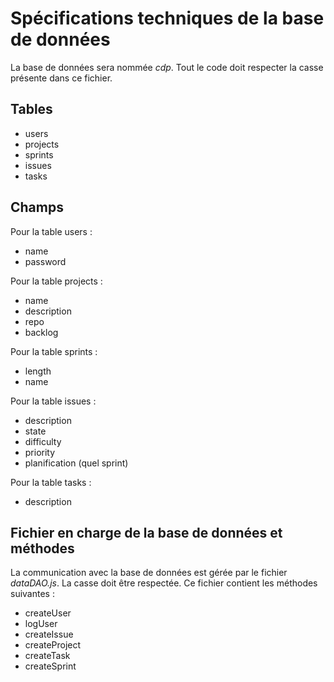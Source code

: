 # Spécifications techniques de la base de données

La base de données sera nommée *cdp*.
Tout le code doit respecter la casse présente dans ce fichier.

## Tables

- users
- projects
- sprints
- issues
- tasks

## Champs

Pour la table users :

- name
- password

Pour la table projects :

- name
- description
- repo
- backlog

Pour la table sprints :

- length
- name

Pour la table issues :

- description
- state
- difficulty
- priority
- planification (quel sprint)

Pour la table tasks :

- description

## Fichier en charge de la base de données et méthodes

La communication avec la base de données est gérée par le fichier *dataDAO.js*.
La casse doit être respectée.
Ce fichier contient les méthodes suivantes :

- createUser
- logUser
- createIssue
- createProject
- createTask
- createSprint